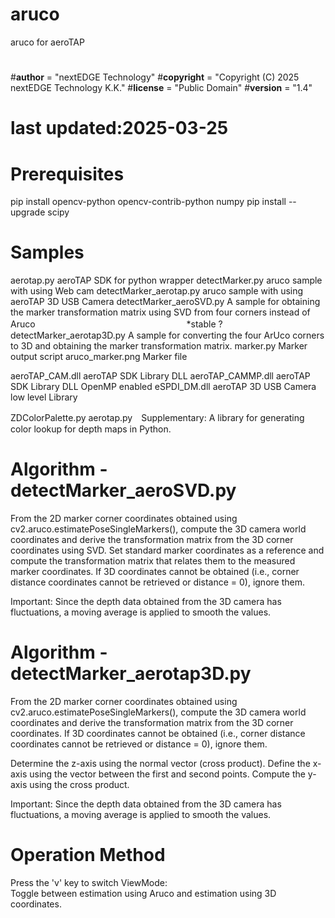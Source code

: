 # aruco
 aruco for aeroTAP

#
#__author__ = "nextEDGE Technology"
#__copyright__ = "Copyright (C) 2025 nextEDGE Technology K.K."
#__license__ = "Public Domain"
#__version__ = "1.4"
#
# last updated:2025-03-25

# Prerequisites
pip install opencv-python opencv-contrib-python numpy
pip install --upgrade scipy

# Samples
aerotap.py                     aeroTAP SDK for python wrapper
detectMarker.py                aruco sample with using Web cam
detectMarker_aerotap.py        aruco sample with using aeroTAP 3D USB Camera
detectMarker_aeroSVD.py        A sample for obtaining the marker transformation matrix using SVD from four corners instead of Aruco
　　　　　　　　　　　　　　　　　*stable ?
detectMarker_aerotap3D.py      A sample for converting the four ArUco corners to 3D and obtaining the marker transformation matrix.
marker.py                      Marker output script
aruco_marker.png               Marker file

aeroTAP_CAM.dll                aeroTAP SDK Library DLL
aeroTAP_CAMMP.dll              aeroTAP SDK Library DLL OpenMP enabled
eSPDI_DM.dll                   aeroTAP 3D USB Camera low level Library

ZDColorPalette.py              aerotap.py　Supplementary: A library for generating color lookup for depth maps in Python.

# Algorithm - detectMarker_aeroSVD.py
 From the 2D marker corner coordinates obtained using cv2.aruco.estimatePoseSingleMarkers(),
 compute the 3D camera world coordinates and derive the transformation matrix from the 3D corner coordinates using SVD.
 Set standard marker coordinates as a reference and compute the transformation matrix 
 that relates them to the measured marker coordinates.
 If 3D coordinates cannot be obtained (i.e., corner distance coordinates cannot be retrieved or distance = 0), ignore them.

 Important: Since the depth data obtained from the 3D camera has fluctuations,
 a moving average is applied to smooth the values.


# Algorithm - detectMarker_aerotap3D.py
 From the 2D marker corner coordinates obtained using cv2.aruco.estimatePoseSingleMarkers(),
 compute the 3D camera world coordinates and derive the transformation matrix from the 3D corner coordinates.
 If 3D coordinates cannot be obtained (i.e., corner distance coordinates cannot be retrieved or distance = 0), ignore them.

 Determine the z-axis using the normal vector (cross product).
 Define the x-axis using the vector between the first and second points.
 Compute the y-axis using the cross product.

 Important: Since the depth data obtained from the 3D camera has fluctuations,
 a moving average is applied to smooth the values.

# Operation Method  
 Press the 'v' key to switch ViewMode:  
      Toggle between estimation using Aruco and estimation using 3D coordinates.  
